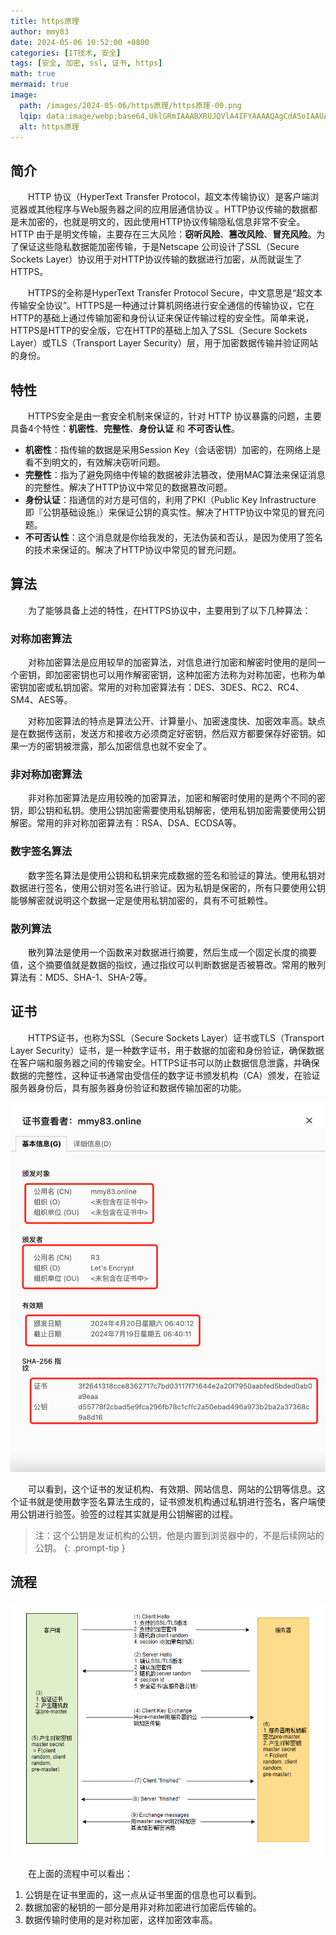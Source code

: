 ```yaml
---
title: https原理
author: mmy83
date: 2024-05-06 10:52:00 +0800
categories: [IT技术, 安全]
tags: [安全, 加密, ssl, 证书, https]
math: true
mermaid: true
image:
  path: /images/2024-05-06/https原理/https原理-00.png
  lqip: data:image/webp;base64,UklGRmIAAABXRUJQVlA4IFYAAAAQAgCdASoIAAUAAUAmJbACdLoAAw9fLswAAP76on0+S/dTNCGowIul4tQ5zU6W8cUkfh2X8EmORpnP//k0uezni/0tmD8l32C07a3PsCV0r9QjGIkAAA==
  alt: https原理
---
```


## 简介

&emsp;&emsp;HTTP 协议（HyperText Transfer Protocol，超文本传输协议）是客户端浏览器或其他程序与Web服务器之间的应用层通信协议 。HTTP协议传输的数据都是未加密的，也就是明文的，因此使用HTTP协议传输隐私信息非常不安全。HTTP 由于是明文传输，主要存在三大风险：__窃听风险__、__篡改风险__、__冒充风险__。为了保证这些隐私数据能加密传输，于是Netscape 公司设计了SSL（Secure Sockets Layer）协议用于对HTTP协议传输的数据进行加密，从而就诞生了HTTPS。

&emsp;&emsp;HTTPS的全称是HyperText Transfer Protocol Secure，中文意思是“超文本传输安全协议”。HTTPS是一种通过计算机网络进行安全通信的传输协议，它在HTTP的基础上通过传输加密和身份认证来保证传输过程的安全性。简单来说，HTTPS是HTTP的安全版，它在HTTP的基础上加入了SSL（Secure Sockets Layer）或TLS（Transport Layer Security）层，用于加密数据传输并验证网站的身份。

## 特性

&emsp;&emsp;HTTPS安全是由一套安全机制来保证的，针对 HTTP 协议暴露的问题，主要具备4个特性：__机密性__、__完整性__、__身份认证__ 和 __不可否认性__。

* __机密性__：指传输的数据是采用Session Key（会话密钥）加密的，在网络上是看不到明文的，有效解决窃听问题。
* __完整性__：指为了避免网络中传输的数据被非法篡改，使用MAC算法来保证消息的完整性。解决了HTTP协议中常见的数据篡改问题。
* __身份认证__：指通信的对方是可信的，利用了PKI（Public Key Infrastructure 即『公钥基础设施』）来保证公钥的真实性。解决了HTTP协议中常见的冒充问题。
* __不可否认性__：这个消息就是你给我发的，无法伪装和否认，是因为使用了签名的技术来保证的。解决了HTTP协议中常见的冒充问题。

## 算法

&emsp;&emsp;为了能够具备上述的特性，在HTTPS协议中，主要用到了以下几种算法：

### 对称加密算法

&emsp;&emsp;对称加密算法是应用较早的加密算法，对信息进行加密和解密时使用的是同一个密钥，即加密密钥也可以用作解密密钥，这种加密方法称为对称加密，也称为单密钥加密或私钥加密。常用的对称加密算法有：DES、3DES、RC2、RC4、SM4、AES等。

&emsp;&emsp;对称加密算法的特点是算法公开、计算量小、加密速度快、加密效率高。缺点是在数据传送前，发送方和接收方必须商定好密钥，然后双方都要保存好密钥。如果一方的密钥被泄露，那么加密信息也就不安全了。

### 非对称加密算法

&emsp;&emsp;非对称加密算法是应用较晚的加密算法，加密和解密时使用的是两个不同的密钥，即公钥和私钥。使用公钥加密需要使用私钥解密，使用私钥加密需要使用公钥解密。常用的非对称加密算法有：RSA、DSA、ECDSA等。

### 数字签名算法

&emsp;&emsp;数字签名算法是使用公钥和私钥来完成数据的签名和验证的算法。使用私钥对数据进行签名，使用公钥对签名进行验证。因为私钥是保密的，所有只要使用公钥能够解密就说明这个数据一定是使用私钥加密的，具有不可抵赖性。

### 散列算法

&emsp;&emsp;散列算法是使用一个函数来对数据进行摘要，然后生成一个固定长度的摘要值，这个摘要值就是数据的指纹，通过指纹可以判断数据是否被篡改。常用的散列算法有：MD5、SHA-1、SHA-2等。

## 证书

&emsp;&emsp;HTTPS证书，也称为SSL（Secure Sockets Layer）证书或TLS（Transport Layer Security）证书，是一种数字证书，用于数据的加密和身份验证，确保数据在客户端和服务器之间的传输安全。HTTPS证书可以防止数据信息泄露，并确保数据的完整性，这种证书通常由受信任的数字证书颁发机构（CA）颁发，在验证服务器身份后，具有服务器身份验证和数据传输加密的功能。

![mmy83.online的证书](/images/2024-05-06/https原理/https原理-01.png)

&emsp;&emsp;可以看到，这个证书的发证机构、有效期、网站信息、网站的公钥等信息。这个证书就是使用数字签名算法生成的，证书颁发机构通过私钥进行签名，客户端使用公钥进行验签。验签的过程其实就是用公钥解密的过程。

> 注：这个公钥是发证机构的公钥，他是内置到浏览器中的，不是后续网站的公钥。
{: .prompt-tip }

## 流程

![https流程](/images/2024-05-06/https原理/https原理-02.png)

&emsp;&emsp;在上面的流程中可以看出：

1. 公钥是在证书里面的，这一点从证书里面的信息也可以看到。
2. 数据加密的秘钥的一部分是用非对称加密进行加密后传输的。
3. 数据传输时使用的是对称加密，这样加密效率高。
